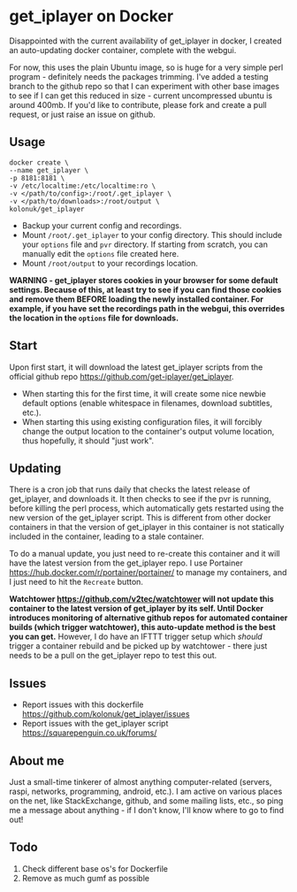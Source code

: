 # get_iplayer on Docker

Disappointed with the current availability of get_iplayer in docker, I created an auto-updating docker container, complete with the webgui.

For now, this uses the plain Ubuntu image, so is huge for a very simple perl program - definitely needs the packages trimming.  I've added a testing branch to the github repo so that I can experiment with other base images to see if I can get this reduced in size - current uncompressed ubuntu is around 400mb.  If you'd like to contribute, please fork and create a pull request, or just raise an issue on github.

## Usage
    docker create \
    --name get_iplayer \
    -p 8181:8181 \
    -v /etc/localtime:/etc/localtime:ro \
    -v </path/to/config>:/root/.get_iplayer \
    -v </path/to/downloads>:/root/output \
    kolonuk/get_iplayer

* Backup your current config and recordings.
* Mount `/root/.get_iplayer` to your config directory.  This should include your `options` file and `pvr` directory.  If starting from scratch, you can manually edit the `options` file created here.
* Mount `/root/output` to your recordings location.

**WARNING - get_iplayer stores cookies in your browser for some default settings.  Because of this, at least try to see if you can find those cookies and remove them BEFORE loading the newly installed container.  For example, if you have set the recordings path in the webgui, this overrides the location in the `options` file for downloads.**

## Start
Upon first start, it will download the latest get_iplayer scripts from the official github repo <https://github.com/get-iplayer/get_iplayer>.
* When starting this for the first time, it will create some nice newbie default options (enable whitespace in filenames, download subtitles, etc.).
* When starting this using existing configuration files, it will forcibly change the output location to the container's output volume location, thus hopefully, it should "just work".

## Updating
 There is a cron job that runs daily that checks the latest release of get_iplayer, and downloads it.  It then checks to see if the pvr is running, before killing the perl process, which automatically gets restarted using the new version of the get_iplayer script.  This is different from other docker containers in that the version of get_iplayer in this container is not statically included in the container, leading to a stale container.

To do a manual update, you just need to re-create this container and it will have the latest version from the get_iplayer repo.  I use Portainer <https://hub.docker.com/r/portainer/portainer/> to manage my containers, and I just need to hit the `Recreate` button.

**Watchtower <https://github.com/v2tec/watchtower> will not update this container to the latest version of get_iplayer by its self.  Until Docker introduces monitoring of alternative github repos for automated container builds (which trigger watchtower), this auto-update method is the best you can get.**  However, I do have an IFTTT trigger setup which _should_ trigger a container rebuild and be picked up by watchtower - there just needs to be a pull on the get_iplayer repo to test this out.

## Issues
* Report issues with this dockerfile <https://github.com/kolonuk/get_iplayer/issues>
* Report issues with the get_iplayer script <https://squarepenguin.co.uk/forums/>

## About me
Just a small-time tinkerer of almost anything computer-related (servers, raspi, networks, programming, android, etc.).  I am active on various places on the net, like StackExchange, github, and some mailing lists, etc., so ping me a message about anything - if I don't know, I'll know where to go to find out!

## Todo
1. Check different base os's for Dockerfile
2. Remove as much gumf as possible
